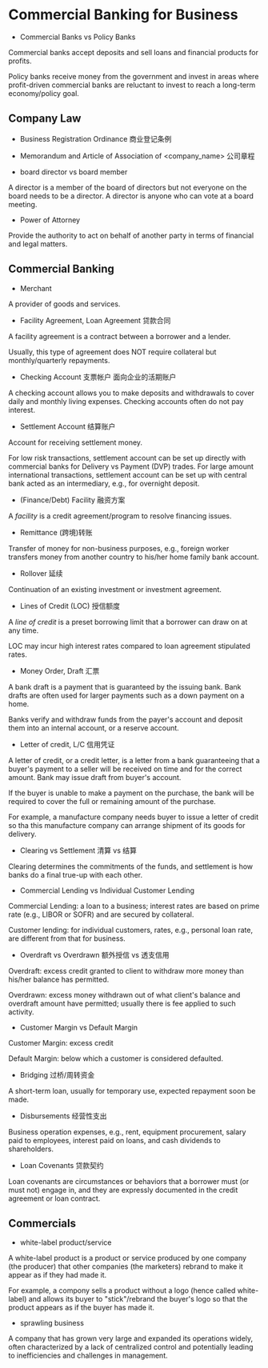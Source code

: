 # Commercial Banking for Business

* Commercial Banks vs Policy Banks

Commercial banks accept deposits and sell loans and financial products for profits.

Policy banks receive money from the government and invest in areas where profit-driven commercial banks are reluctant to invest to reach a long-term economy/policy goal.

## Company Law

* Business Registration Ordinance 商业登记条例

* Memorandum and Article of Association of <company_name> 公司章程

* board director vs board member

A director is a member of the board of directors but not everyone on the board needs to be a director.
A director is anyone who can vote at a board meeting.

* Power of Attorney

Provide the authority to act on behalf of another party in terms of financial and legal matters.

## Commercial Banking

* Merchant

A provider of goods and services.

* Facility Agreement, Loan Agreement 贷款合同

A facility agreement is a contract between a borrower and a lender.

Usually, this type of agreement does NOT require collateral but monthly/quarterly repayments.

* Checking Account 支票帐户 面向企业的活期账户

A checking account allows you to make deposits and withdrawals to cover daily and monthly living expenses.
Checking accounts often do not pay interest.

* Settlement Account 结算账户

Account for receiving settlement money.

For low risk transactions, settlement account can be set up directly with commercial banks for  Delivery vs Payment (DVP) trades.
For large amount international transactions, settlement account can be set up with central bank acted as an intermediary, e.g., for overnight deposit.

* (Finance/Debt) Facility 融资方案

A *facility* is a credit agreement/program to resolve financing issues.

* Remittance (跨境)转账

Transfer of money for non-business purposes, e.g., foreign worker transfers money from another country to his/her home family bank account.

* Rollover 延续

Continuation of an existing investment or investment agreement.

* Lines of Credit (LOC) 授信额度

A *line of credit* is a preset borrowing limit that a borrower can draw on at any time.

LOC may incur high interest rates compared to loan agreement stipulated rates.

* Money Order, Draft 汇票

A bank draft is a payment that is guaranteed by the issuing bank. Bank drafts are often used for larger payments such as a down payment on a home.

Banks verify and withdraw funds from the payer's account and deposit them into an internal account, or a reserve account.

* Letter of credit, L/C 信用凭证

A letter of credit, or a credit letter, is a letter from a bank guaranteeing that a buyer's payment to a seller will be received on time and for the correct amount.
Bank may issue draft from buyer's account.

If the buyer is unable to make a payment on the purchase, the bank will be required to cover the full or remaining amount of the purchase.

For example, a manufacture company needs buyer to issue a letter of credit so tha this manufacture company can arrange shipment of its goods for delivery.

* Clearing vs Settlement 清算 vs 结算

Clearing determines the commitments of the funds, and settlement is how banks do a final true-up with each other.

* Commercial Lending vs Individual Customer Lending

Commercial Lending: a loan to a business; interest rates are based on prime rate (e.g., LIBOR or SOFR) and are secured by collateral.

Customer lending: for individual customers, rates, e.g., personal loan rate, are different from that for business.

* Overdraft vs Overdrawn 额外授信 vs 透支信用

Overdraft: excess credit granted to client to withdraw more money than his/her balance has permitted.

Overdrawn: excess money withdrawn out of what client's balance and overdraft amount have permitted; usually there is fee applied to such activity.

* Customer Margin vs Default Margin

Customer Margin: excess credit

Default Margin: below which a customer is considered defaulted.

* Bridging 过桥/周转资金

A short-term loan, usually for temporary use, expected repayment soon be made.

* Disbursements 经营性支出

Business operation expenses, e.g., rent, equipment procurement, salary paid to employees, interest paid on loans, and cash dividends to shareholders.

* Loan Covenants 贷款契约

Loan covenants are circumstances or behaviors that a borrower must (or must not) engage in, and they are expressly documented in the credit agreement or loan contract.

## Commercials

* white-label product/service

A white-label product is a product or service produced by one company (the producer) that other companies (the marketers) rebrand to make it appear as if they had made it.

For example, a compony sells a product without a logo (hence called white-label) and allows its buyer to "stick"/rebrand the buyer's logo so that the product appears as if the buyer has made it.

* sprawling business

A company that has grown very large and expanded its operations widely, often characterized by a lack of centralized control and potentially leading to inefficiencies and challenges in management.
